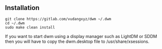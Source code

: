 ## Installation
```
git clone https://gitlab.com/vudangxyz/dwm ~/.dwm
cd ~/.dwm
sudo make clean install
```
If you want to start dwm using a display manager such as LightDM or SDDM then you will have to copy the dwm.desktop file to /usr/share/xsessions.

